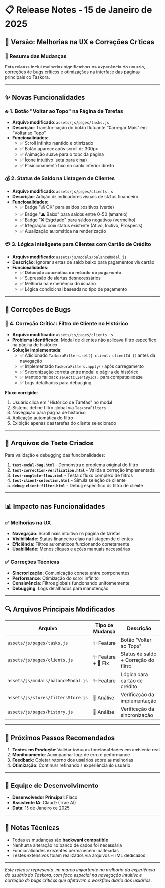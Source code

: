 # 📋 Release Notes - 15 de Janeiro de 2025

## 🚀 Versão: Melhorias na UX e Correções Críticas

### 🎯 **Resumo das Mudanças**
Esta release inclui melhorias significativas na experiência do usuário, correções de bugs críticos e otimizações na interface das páginas principais do Taskora.

---

## ✨ **Novas Funcionalidades**

### 🔝 **1. Botão "Voltar ao Topo" na Página de Tarefas**
- **Arquivo modificado**: `assets/js/pages/tasks.js`
- **Descrição**: Transformação do botão flutuante "Carregar Mais" em "Voltar ao Topo"
- **Funcionalidades**:
  - ✅ Scroll infinito mantido e otimizado
  - ✅ Botão aparece após scroll de 300px
  - ✅ Animação suave para o topo da página
  - ✅ Ícone intuitivo (seta para cima)
  - ✅ Posicionamento fixo no canto inferior direito

### 💰 **2. Status de Saldo na Listagem de Clientes**
- **Arquivo modificado**: `assets/js/pages/clients.js`
- **Descrição**: Adição de indicadores visuais de status financeiro
- **Funcionalidades**:
  - ✅ Badge "💰 OK" para saldos positivos (verde)
  - ✅ Badge "⚠️ Baixo" para saldos entre 0-50 (amarelo)
  - ✅ Badge "❌ Esgotado" para saldos negativos (vermelho)
  - ✅ Integração com status existente (Ativo, Inativo, Prospects)
  - ✅ Atualização automática na renderização

### 💳 **3. Lógica Inteligente para Clientes com Cartão de Crédito**
- **Arquivo modificado**: `assets/js/modals/balanceModal.js`
- **Descrição**: Ignorar alertas de saldo baixo para pagamentos via cartão
- **Funcionalidades**:
  - ✅ Detecção automática do método de pagamento
  - ✅ Supressão de alertas desnecessários
  - ✅ Melhoria na experiência do usuário
  - ✅ Lógica condicional baseada no tipo de pagamento

---

## 🔧 **Correções de Bugs**

### 🎯 **4. Correção Crítica: Filtro de Cliente no Histórico**
- **Arquivo modificado**: `assets/js/pages/clients.js`
- **Problema identificado**: Modal de clientes não aplicava filtro específico na página de histórico
- **Solução implementada**:
  - ✅ Adicionado `TaskoraFilters.set({ client: clientId })` antes da navegação
  - ✅ Implementado `TaskoraFilters.apply()` após carregamento
  - ✅ Sincronização correta entre modal e página de histórico
  - ✅ Mantido fallback `selectClientById()` para compatibilidade
  - ✅ Logs detalhados para debugging

**Fluxo corrigido**:
1. Usuário clica em "Histórico de Tarefas" no modal
2. Sistema define filtro global via `TaskoraFilters`
3. Navegação para página de histórico
4. Aplicação automática do filtro
5. Exibição apenas das tarefas do cliente selecionado

---

## 🧪 **Arquivos de Teste Criados**

Para validação e debugging das funcionalidades:

1. **`test-modal-bug.html`** - Demonstra o problema original do filtro
2. **`test-correction-verification.html`** - Valida a correção implementada
3. **`test-complete-flow.html`** - Testa o fluxo completo de filtros
4. **`test-client-selection.html`** - Simula seleção de cliente
5. **`debug-client-filter.html`** - Debug específico do filtro de cliente

---

## 📊 **Impacto nas Funcionalidades**

### ✅ **Melhorias na UX**
- **Navegação**: Scroll mais intuitivo na página de tarefas
- **Visibilidade**: Status financeiro claro na listagem de clientes
- **Eficiência**: Filtros automáticos funcionando corretamente
- **Usabilidade**: Menos cliques e ações manuais necessárias

### ✅ **Correções Técnicas**
- **Sincronização**: Comunicação correta entre componentes
- **Performance**: Otimização do scroll infinito
- **Consistência**: Filtros globais funcionando uniformemente
- **Debugging**: Logs detalhados para manutenção

---

## 🔍 **Arquivos Principais Modificados**

| Arquivo | Tipo de Mudança | Descrição |
|---------|-----------------|-----------|
| `assets/js/pages/tasks.js` | ✨ Feature | Botão "Voltar ao Topo" |
| `assets/js/pages/clients.js` | ✨ Feature + 🔧 Fix | Status de saldo + Correção do filtro |
| `assets/js/modals/balanceModal.js` | ✨ Feature | Lógica para cartão de crédito |
| `assets/js/stores/filtersStore.js` | 📖 Análise | Verificação da implementação |
| `assets/js/pages/history.js` | 📖 Análise | Verificação da sincronização |

---

## 🎯 **Próximos Passos Recomendados**

1. **Testes em Produção**: Validar todas as funcionalidades em ambiente real
2. **Monitoramento**: Acompanhar logs de erro e performance
3. **Feedback**: Coletar retorno dos usuários sobre as melhorias
4. **Otimização**: Continuar refinando a experiência do usuário

---

## 👥 **Equipe de Desenvolvimento**
- **Desenvolvedor Principal**: Flaco
- **Assistente IA**: Claude (Trae AI)
- **Data**: 15 de Janeiro de 2025

---

## 📝 **Notas Técnicas**

- Todas as mudanças são **backward compatible**
- Nenhuma alteração no banco de dados foi necessária
- Funcionalidades existentes permanecem inalteradas
- Testes extensivos foram realizados via arquivos HTML dedicados

---

*Este release representa um marco importante na melhoria da experiência do usuário do Taskora, com foco especial na navegação intuitiva e correção de bugs críticos que afetavam o workflow diário dos usuários.*